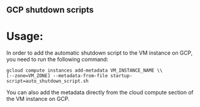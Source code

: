## GCP shutdown scripts

# Usage:
In order to add the automatic shutdown script to the VM instance on GCP, you need to run the following command:
```
gcloud compute instances add-metadata VM_INSTANCE_NAME \\
[--zone=VM_ZONE] --metadata-from-file startup-script=auto_shutdown_script.sh
```
You can also add the metadata directly from the cloud compute section of the VM instance on GCP.
